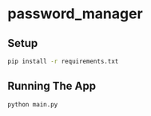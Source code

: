 # password_manager

## Setup

```bash
pip install -r requirements.txt
```

## Running The App

```bash
python main.py
```
